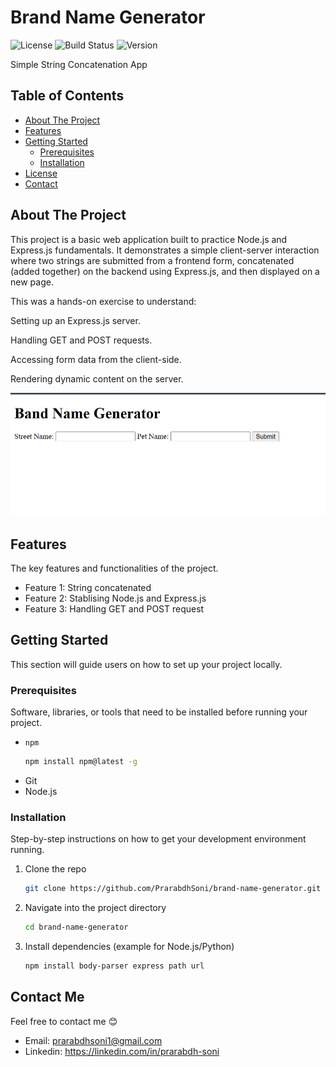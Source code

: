 # Brand Name Generator

![License](https://img.shields.io/badge/license-MIT-blue.svg) ![Build Status](https://img.shields.io/badge/build-passing-brightgreen.svg) ![Version](https://img.shields.io/badge/version-1.0.0-lightgrey.svg)

Simple String Concatenation App

## Table of Contents

- [About The Project](#about-the-project)
- [Features](#features)
- [Getting Started](#getting-started)
  - [Prerequisites](#prerequisites)
  - [Installation](#installation)
- [License](#brand-name-generator)
- [Contact](#contact)

## About The Project

This project is a basic web application built to practice Node.js and Express.js fundamentals. It demonstrates a simple client-server interaction where two strings are submitted from a frontend form, concatenated (added together) on the backend using Express.js, and then displayed on a new page.

This was a hands-on exercise to understand:

Setting up an Express.js server.

Handling GET and POST requests.

Accessing form data from the client-side.

Rendering dynamic content on the server.

![Screenshot of the project's main interface](./image.png)

## Features

The key features and functionalities of the project.

- Feature 1: String concatenated
- Feature 2: Stablising Node.js and Express.js
- Feature 3: Handling GET and POST request

## Getting Started

This section will guide users on how to set up your project locally.

### Prerequisites

Software, libraries, or tools that need to be installed before running your project.

- `npm`
  ```sh
  npm install npm@latest -g
  ```
- Git
- Node.js

### Installation

Step-by-step instructions on how to get your development environment running.

1.  Clone the repo
    ```sh
    git clone https://github.com/PrarabdhSoni/brand-name-generator.git
    ```
2.  Navigate into the project directory
    ```sh
    cd brand-name-generator
    ```
3.  Install dependencies (example for Node.js/Python)

    ```sh
    npm install body-parser express path url

    ```

## Contact Me

Feel free to contact me 😊

- Email: prarabdhsoni1@gmail.com
- Linkedin: https://linkedin.com/in/prarabdh-soni
